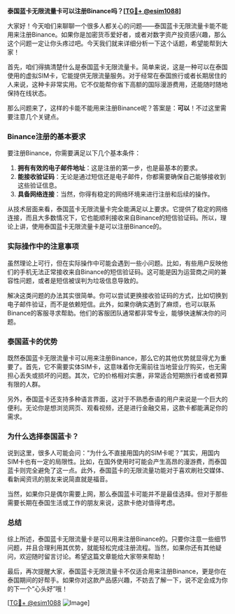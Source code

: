 **泰国蓝卡无限流量卡可以注册Binance吗？[[TG💪+ @esim1088](https://t.me/s/esim1088)]**

大家好！今天咱们来聊聊一个很多人都关心的问题——泰国蓝卡无限流量卡能不能用来注册Binance。如果你是加密货币爱好者，或者对数字资产投资感兴趣，那么这个问题一定让你头疼过吧。今天我们就来详细分析一下这个话题，希望能帮到大家！

首先，咱们得搞清楚什么是泰国蓝卡无限流量卡。简单来说，这是一种可以在泰国使用的虚拟SIM卡，它能提供无限流量服务。对于经常在泰国旅行或者长期居住的人来说，这种卡非常实用。它不仅能帮你省下高额的国际漫游费用，还能随时随地保持在线状态。

那么问题来了，这样的卡能不能用来注册Binance呢？答案是：**可以**！不过这里需要注意几个关键点。

### Binance注册的基本要求

要注册Binance，你需要满足以下几个基本条件：

1. **拥有有效的电子邮件地址**：这是注册的第一步，也是最基本的要求。
2. **能接收验证码**：无论是通过短信还是电子邮件，你都需要确保自己能够接收到这些验证信息。
3. **具备网络连接**：当然，你得有稳定的网络环境来进行注册和后续的操作。

从技术层面来看，泰国蓝卡无限流量卡完全能满足以上要求。它提供了稳定的网络连接，而且大多数情况下，它也能顺利接收来自Binance的短信验证码。所以，理论上讲，使用泰国蓝卡无限流量卡是可以注册Binance的。

### 实际操作中的注意事项

虽然理论上可行，但在实际操作中可能会遇到一些小问题。比如，有些用户反映他们的手机无法正常接收来自Binance的短信验证码。这可能是因为运营商之间的兼容性问题，或者是短信被误判为垃圾信息导致的。

解决这类问题的办法其实很简单。你可以尝试更换接收验证码的方式，比如切换到电子邮件验证，而不是依赖短信。此外，如果你确实遇到了麻烦，也可以联系Binance的客服寻求帮助。他们的客服团队通常都非常专业，能够快速解决你的问题。

### 泰国蓝卡的优势

既然泰国蓝卡无限流量卡可以用来注册Binance，那么它的其他优势就显得尤为重要了。首先，它不需要实体SIM卡，这意味着你无需前往当地营业厅购买，也无需担心丢失或损坏的问题。其次，它的价格相对实惠，非常适合短期旅行者或者预算有限的人群。

另外，泰国蓝卡还支持多种语言界面，这对于不熟悉泰语的用户来说是一个巨大的便利。无论你是想浏览网页、观看视频，还是进行金融交易，这款卡都能满足你的需求。

### 为什么选择泰国蓝卡？

说到这里，很多人可能会问：“为什么不直接用国内的SIM卡呢？”其实，用国内SIM卡也有一定的局限性。比如，在国外使用时可能会产生高昂的漫游费，而泰国蓝卡则完全避免了这一点。此外，泰国蓝卡的无限流量功能对于喜欢刷社交媒体、看新闻资讯的朋友来说简直就是福音。

当然，如果你只是偶尔需要上网，那么泰国蓝卡可能并不是最佳选择。但对于那些需要长期在泰国生活或工作的朋友来说，这款卡绝对值得考虑。

### 总结

综上所述，泰国蓝卡无限流量卡是可以用来注册Binance的。只要你注意一些细节问题，并且合理利用其优势，就能轻松完成注册流程。当然，如果你还有其他疑问，欢迎随时留言讨论。希望这篇文章能给大家带来帮助！

最后，再次提醒大家，泰国蓝卡无限流量卡不仅适合用来注册Binance，更是你在泰国期间的好帮手。如果你对这款产品感兴趣，不妨去了解一下，说不定会成为你的下一个“心头好”哦！

[[TG💪+ @esim1088](https://t.me/s/esim1088) ![Image](https://i.postimg.cc/4NQfJmqS/Snipaste-2025-05-13-00-14-12.png)]